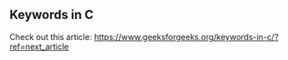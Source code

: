 ## Keywords in C

Check out this article: https://www.geeksforgeeks.org/keywords-in-c/?ref=next_article